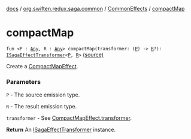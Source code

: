[docs](../../index.md) / [org.swiften.redux.saga.common](../index.md) / [CommonEffects](index.md) / [compactMap](./compact-map.md)

# compactMap

`fun <P : `[`Any`](https://kotlinlang.org/api/latest/jvm/stdlib/kotlin/-any/index.html)`, R : `[`Any`](https://kotlinlang.org/api/latest/jvm/stdlib/kotlin/-any/index.html)`> compactMap(transformer: (`[`P`](compact-map.md#P)`) -> `[`R`](compact-map.md#R)`?): `[`ISagaEffectTransformer`](../-i-saga-effect-transformer.md)`<`[`P`](compact-map.md#P)`, `[`R`](compact-map.md#R)`>` [(source)](https://github.com/protoman92/KotlinRedux/tree/master/common/common-saga/src/main/kotlin/org/swiften/redux/saga/common/CommonEffects.kt#L127)

Create a [CompactMapEffect](../-compact-map-effect/index.md).

### Parameters

`P` - The source emission type.

`R` - The result emission type.

`transformer` - See [CompactMapEffect.transformer](../-compact-map-effect/transformer.md).

**Return**
An [ISagaEffectTransformer](../-i-saga-effect-transformer.md) instance.

